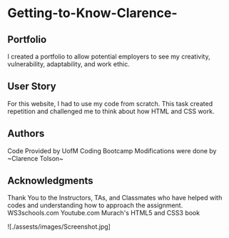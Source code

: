 # Getting-to-Know-Clarence-

## Portfolio
I created a portfolio to allow potential employers to see my creativity, vulnerability, adaptability, and work ethic.

## User Story
For this website, I had to use my code from scratch. This task created repetition and challenged me to think about how HTML and CSS work.

## Authors
Code Provided by UofM Coding Bootcamp 
Modifications were done by ~Clarence Tolson~

## Acknowledgments
Thank You to the Instructors, TAs, and Classmates who have helped with codes and understanding how to approach the assignment.
WS3schools.com
Youtube.com
Murach's HTML5 and CSS3 book 

![./assests/images/Screenshot.jpg]

